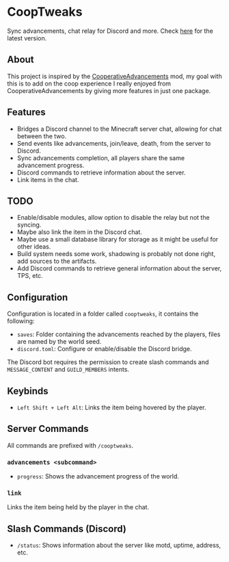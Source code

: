 # CoopTweaks

Sync advancements, chat relay for Discord and more. Check [here](https://github.com/Kyagara/CoopTweaks/actions) for the latest version.

## About

This project is inspired by the [CooperativeAdvancements](https://modrinth.com/mod/cooperative-advancements) mod, my
goal with this is to add on the coop experience I really enjoyed from CooperativeAdvancements by giving more features in just one package.

## Features

- Bridges a Discord channel to the Minecraft server chat, allowing for chat between the two.
- Send events like advancements, join/leave, death, from the server to Discord.
- Sync advancements completion, all players share the same advancement progress.
- Discord commands to retrieve information about the server.
- Link items in the chat.

## TODO

- Enable/disable modules, allow option to disable the relay but not the syncing.
- Maybe also link the item in the Discord chat.
- Maybe use a small database library for storage as it might be useful for other ideas.
- Build system needs some work, shadowing is probably not done right, add sources to the artifacts.
- Add Discord commands to retrieve general information about the server, TPS, etc.

## Configuration

Configuration is located in a folder called `cooptweaks`, it contains the following:

- `saves`: Folder containing the advancements reached by the players, files are named by the world seed.
- `discord.toml`: Configure or enable/disable the Discord bridge.

The Discord bot requires the permission to create slash commands and `MESSAGE_CONTENT` and `GUILD_MEMBERS` intents.

## Keybinds

- `Left Shift + Left Alt`: Links the item being hovered by the player.

## Server Commands

All commands are prefixed with `/cooptweaks`.

### `advancements <subcommand>`

- `progress`: Shows the advancement progress of the world.

### `link`

Links the item being held by the player in the chat.

## Slash Commands (Discord)

- `/status`: Shows information about the server like motd, uptime, address, etc.
